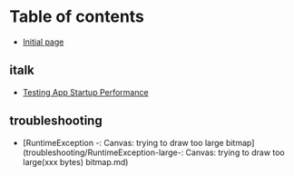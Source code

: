 # Table of contents

* [Initial page](README.md)

## italk

* [Testing App Startup Performance](talk/start-time.md)

## troubleshooting

* [RuntimeException -: Canvas: trying to draw too large bitmap](troubleshooting/RuntimeException-large-: Canvas: trying to draw too large(xxx bytes) bitmap.md)
<!--stackedit_data:
eyJoaXN0b3J5IjpbLTE1ODkwNDUxNzRdfQ==
-->